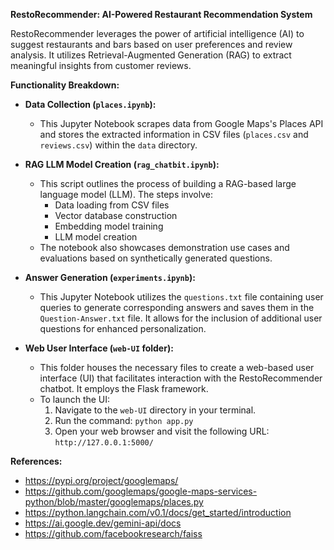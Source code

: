 **RestoRecommender: AI-Powered Restaurant Recommendation System**

RestoRecommender leverages the power of artificial intelligence (AI) to suggest restaurants and bars based on user preferences and review analysis. It utilizes Retrieval-Augmented Generation (RAG) to extract meaningful insights from customer reviews.

**Functionality Breakdown:**

* **Data Collection (`places.ipynb`):**
  - This Jupyter Notebook scrapes data from Google Maps's Places API and stores the extracted information in CSV files (`places.csv` and `reviews.csv`) within the `data` directory.

* **RAG LLM Model Creation (`rag_chatbit.ipynb`):**
  - This script outlines the process of building a RAG-based large language model (LLM). The steps involve:
      - Data loading from CSV files
      - Vector database construction
      - Embedding model training
      - LLM model creation
  - The notebook also showcases demonstration use cases and evaluations based on synthetically generated questions.

* **Answer Generation (`experiments.ipynb`):**
  - This Jupyter Notebook utilizes the `questions.txt` file containing user queries to generate corresponding answers and saves them in the `Question-Answer.txt` file. It allows for the inclusion of additional user questions for enhanced personalization.

* **Web User Interface (`web-UI` folder):**
  - This folder houses the necessary files to create a web-based user interface (UI) that facilitates interaction with the RestoRecommender chatbot. It employs the Flask framework.
  - To launch the UI:
      1. Navigate to the `web-UI` directory in your terminal.
      2. Run the command: `python app.py`
      3. Open your web browser and visit the following URL: `http://127.0.0.1:5000/`

**References:**
- https://pypi.org/project/googlemaps/
- https://github.com/googlemaps/google-maps-services-python/blob/master/googlemaps/places.py
- https://python.langchain.com/v0.1/docs/get_started/introduction
- https://ai.google.dev/gemini-api/docs
- https://github.com/facebookresearch/faiss
